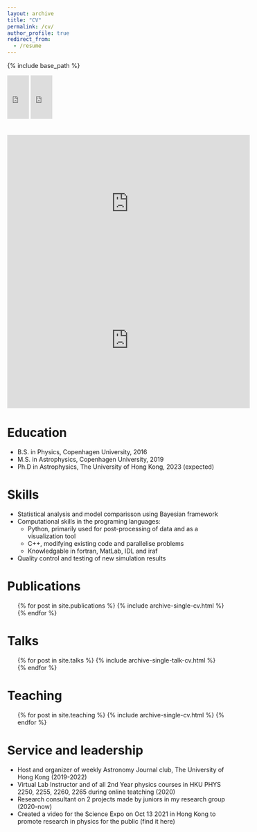 ```yaml
---
layout: archive
title: "CV"
permalink: /cv/
author_profile: true
redirect_from:
  - /resume
---
```

{% include base_path %}
<div class="video_wrapper"> 
<iframe width="50" height="100" src="https://www.youtube.com/embed/BFdu8k88fXs" title="Super-Eddington Disk" frameborder="0"></iframe>
<iframe width="50" height="100" src="https://www.youtube.com/embed/RYWbcVQG_Ww" title="Thin Disk" frameborder="0" ></iframe> 


<div class="container">
  <br>
  <br>
<div class="row">
  <div class="col-sm-6">
    <div class="video-container">
    <iframe width="560" height="315" src="https://www.youtube.com/embed/SMKPKGW083c?controls=0" frameborder="0" allow="accelerometer; autoplay; encrypted-media; gyroscope; picture-in-picture" allowfullscreen></iframe>
    </div>
  </div>
  <div class="col-sm-6">
    <div class="video-container">
<iframe width="560" height="315" src="https://www.youtube.com/embed/DGQwd1_dpuc?controls=0" frameborder="0" allow="accelerometer; autoplay; encrypted-media; gyroscope; picture-in-picture" allowfullscreen></iframe>
    </div>
  </div>
</div>
</div>


Education
======
* B.S. in Physics, Copenhagen University, 2016
* M.S. in Astrophysics, Copenhagen University, 2019
* Ph.D in Astrophysics, The University of Hong Kong, 2023 (expected)


Skills
======
* Statistical analysis and model comparisson using Bayesian framework
* Computational skills in the programing languages:
  * Python, primarily used for post-processing of data and as a visualization tool
  * C++, modifying existing code and parallelise problems
  * Knowledgable in fortran, MatLab, IDL and iraf 
* Quality control and testing of new simulation results 

Publications
======
  <ul>{% for post in site.publications %}
    {% include archive-single-cv.html %}
  {% endfor %}</ul>
  
Talks
======
  <ul>{% for post in site.talks %}
    {% include archive-single-talk-cv.html %}
  {% endfor %}</ul>
  
Teaching
======
  <ul>{% for post in site.teaching %}
    {% include archive-single-cv.html %}
  {% endfor %}</ul>
  
Service and leadership
======
* Host and organizer of weekly Astronomy Journal club, The University of Hong Kong (2019-2022)
* Virtual Lab Instructor and of all 2nd Year physics courses in HKU PHYS 2250, 2255, 2260, 2265 during online teatching (2020)
* Research consultant on 2 projects made by juniors in my research group (2020-now)  
* Created a video for the Science Expo on Oct 13 2021 in Hong Kong to promote research in physics for the public (find it here)
